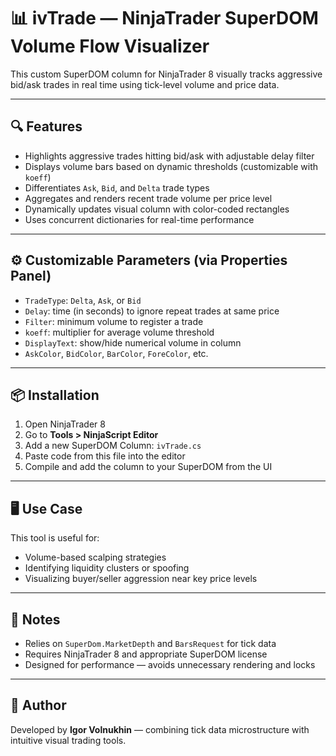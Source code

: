 # 📊 ivTrade — NinjaTrader SuperDOM Volume Flow Visualizer

This custom SuperDOM column for NinjaTrader 8 visually tracks aggressive bid/ask trades in real time using tick-level volume and price data.

---

## 🔍 Features

* Highlights aggressive trades hitting bid/ask with adjustable delay filter
* Displays volume bars based on dynamic thresholds (customizable with `koeff`)
* Differentiates `Ask`, `Bid`, and `Delta` trade types
* Aggregates and renders recent trade volume per price level
* Dynamically updates visual column with color-coded rectangles
* Uses concurrent dictionaries for real-time performance

---

## ⚙️ Customizable Parameters (via Properties Panel)

* `TradeType`: `Delta`, `Ask`, or `Bid`
* `Delay`: time (in seconds) to ignore repeat trades at same price
* `Filter`: minimum volume to register a trade
* `koeff`: multiplier for average volume threshold
* `DisplayText`: show/hide numerical volume in column
* `AskColor`, `BidColor`, `BarColor`, `ForeColor`, etc.

---

## 📦 Installation

1. Open NinjaTrader 8
2. Go to **Tools > NinjaScript Editor**
3. Add a new SuperDOM Column: `ivTrade.cs`
4. Paste code from this file into the editor
5. Compile and add the column to your SuperDOM from the UI

---

## 🖥 Use Case

This tool is useful for:

* Volume-based scalping strategies
* Identifying liquidity clusters or spoofing
* Visualizing buyer/seller aggression near key price levels

---

## 📌 Notes

* Relies on `SuperDom.MarketDepth` and `BarsRequest` for tick data
* Requires NinjaTrader 8 and appropriate SuperDOM license
* Designed for performance — avoids unnecessary rendering and locks

---

## 👤 Author

Developed by **Igor Volnukhin** — combining tick data microstructure with intuitive visual trading tools.
